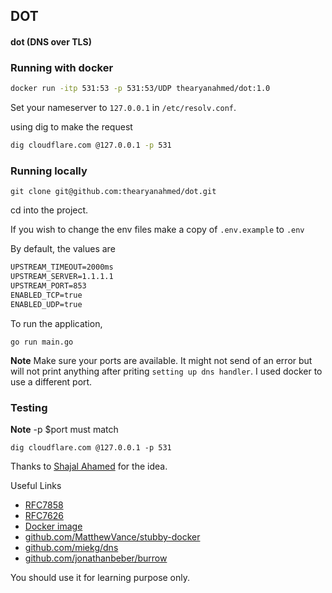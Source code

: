 ## DOT 

#### dot (DNS over TLS)


### Running with docker 

```bash
docker run -itp 531:53 -p 531:53/UDP thearyanahmed/dot:1.0
```

Set your nameserver to `127.0.0.1` in `/etc/resolv.conf`.

using dig to make the request 
```bash
dig cloudflare.com @127.0.0.1 -p 531
```

### Running locally 
```
git clone git@github.com:thearyanahmed/dot.git
```

cd into the project. 

If you wish to change the  env files make a copy of `.env.example` to `.env`

By default, the values are 
```txt
UPSTREAM_TIMEOUT=2000ms
UPSTREAM_SERVER=1.1.1.1
UPSTREAM_PORT=853
ENABLED_TCP=true
ENABLED_UDP=true
```
To run the application, 

```
go run main.go
```


**Note** Make sure your ports are available. It might not send of an error but will not print anything after priting `setting up dns handler`. I used docker to use a different port.

### Testing
**Note** -p $port must match
```
dig cloudflare.com @127.0.0.1 -p 531
```

Thanks to [Shajal Ahamed](https://github.com/shajalahamedcse) for the idea. 

Useful Links

- [RFC7858](https://datatracker.ietf.org/doc/html/rfc7858)
- [RFC7626](https://datatracker.ietf.org/doc/html/rfc7626)
- [Docker image](https://hub.docker.com/repository/docker/thearyanahmed/dot)
- [github.com/MatthewVance/stubby-docker](https://github.com/MatthewVance/stubby-docker)
- [github.com/miekg/dns](https://github.com/miekg/dns)
- [github.com/jonathanbeber/burrow](https://github.com/jonathanbeber/burrow)

You should use it for learning purpose only.